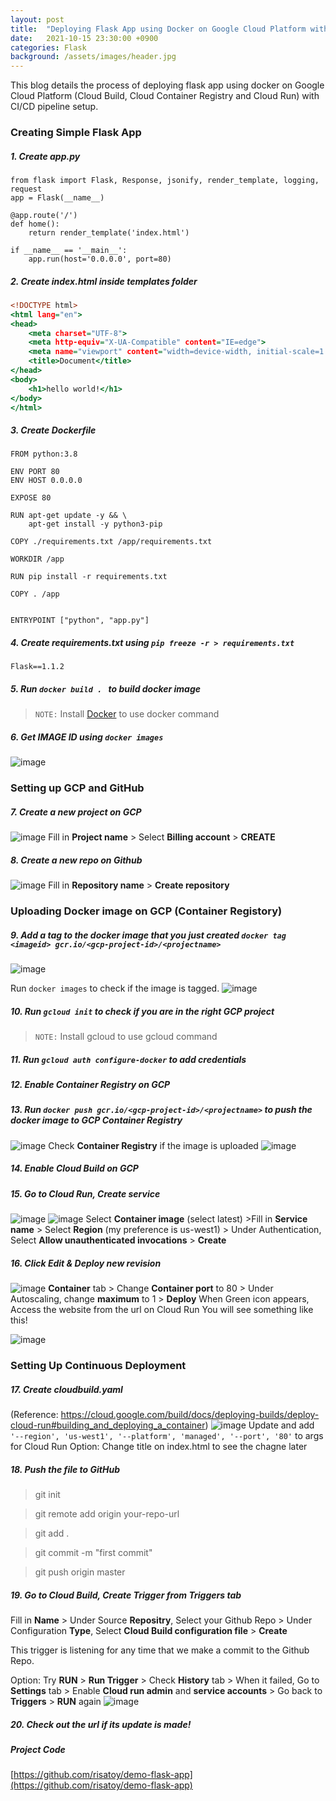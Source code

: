 ```yaml
---
layout: post
title:  "Deploying Flask App using Docker on Google Cloud Platform with CI/CD pipeline"
date:   2021-10-15 23:30:00 +0900
categories: Flask
background: /assets/images/header.jpg
---
```


This blog details the process of deploying flask app using docker on Google Cloud Platform (Cloud Build, Cloud Container Registry and Cloud Run) with CI/CD pipeline setup.

### Creating Simple Flask App
##### 1. Create *app.py*
```
from flask import Flask, Response, jsonify, render_template, logging, request
app = Flask(__name__)

@app.route('/')
def home():
    return render_template('index.html')

if __name__ == '__main__':
    app.run(host='0.0.0.0', port=80)
```

##### 2. Create *index.html* inside *templates* folder
``` html:templates/index.html
<!DOCTYPE html>
<html lang="en">
<head>
    <meta charset="UTF-8">
    <meta http-equiv="X-UA-Compatible" content="IE=edge">
    <meta name="viewport" content="width=device-width, initial-scale=1.0">
    <title>Document</title>
</head>
<body>
    <h1>hello world!</h1>
</body>
</html>
```

##### 3. Create *Dockerfile*
```
FROM python:3.8

ENV PORT 80
ENV HOST 0.0.0.0

EXPOSE 80

RUN apt-get update -y && \
    apt-get install -y python3-pip

COPY ./requirements.txt /app/requirements.txt

WORKDIR /app

RUN pip install -r requirements.txt

COPY . /app


ENTRYPOINT ["python", "app.py"]
```

##### 4. Create *requirements.txt* using `pip freeze -r > requirements.txt`
```
Flask==1.1.2
```

##### 5. Run `docker build . ` to build docker image
> ``NOTE:`` Install [Docker](https://docs.docker.com/get-docker/) to use docker command

##### 6. Get IMAGE ID using ```docker images```
![image](/blog/assets/images/2021101701.png)

### Setting up GCP and GitHub
##### 7. Create a new project on GCP
![image](/blog/assets/images/2021101702.png)
Fill in **Project name** > Select **Billing account** > **CREATE**

##### 8. Create a new repo on Github
![image](/blog/assets/images/2021101703.png)
Fill in **Repository name** > **Create repository**

### Uploading Docker image on GCP (Container Registory)
##### 9. Add a tag to the docker image that you just created `docker tag <imageid> gcr.io/<gcp-project-id>/<projectname>`
![image](/blog/assets/images/2021101704.png)

Run `docker images` to check if the image is tagged.
![image](/blog/assets/images/2021101705.png)

##### 10. Run `gcloud init` to check if you are in the right GCP project
> ``NOTE:`` Install gcloud to use gcloud command

##### 11. Run `gcloud auth configure-docker` to add credentials

##### 12. Enable Container Registry on GCP

##### 13. Run `docker push gcr.io/<gcp-project-id>/<projectname>` to push the docker image to GCP Container Registry
![image](/blog/assets/images/2021101706.png)
Check **Container Registry** if the image is uploaded
![image](/blog/assets/images/2021101707.png)


##### 14. Enable Cloud Build on GCP

##### 15. Go to Cloud Run, Create service
![image](/blog/assets/images/2021101708.png)
![image](/blog/assets/images/2021101709.png)
Select **Container image** (select latest) >Fill in **Service name** > Select **Region** (my preference is us-west1) > Under Authentication, Select **Allow unauthenticated invocations** > **Create**

##### 16. Click Edit & Deploy new revision
![image](/blog/assets/images/2021101710.png)
**Container** tab > Change **Container port** to 80 > Under Autoscaling, change **maximum** to 1 > **Deploy**
When Green icon appears, Access the website from the url on Cloud Run
You will see something like this!

![image](/blog/assets/images/2021101713.png)

### Setting Up Continuous Deployment

##### 17. Create *cloudbuild.yaml* 
(Reference: https://cloud.google.com/build/docs/deploying-builds/deploy-cloud-run#building_and_deploying_a_container)
![image](/blog/assets/images/2021101711.png)
Update and add `'--region', 'us-west1', '--platform', 'managed', '--port', '80'` to args for Cloud Run
Option: Change title on index.html to see the chagne later

##### 18. Push the file to GitHub
> git init

> git remote add origin your-repo-url

> git  add .

> git commit -m "first commit"

> git push origin master


##### 19. Go to Cloud Build, Create Trigger from Triggers tab

Fill in **Name** > Under Source **Repositry**, Select your Github Repo > Under Configuration **Type**, Select **Cloud Build configuration file** > **Create**

This trigger is listening for any time that we make a commit to the Github Repo.

Option: Try **RUN** > **Run Trigger** > Check **History** tab > When it failed, Go to **Settings** tab > Enable **Cloud run admin** and **service accounts** > Go back to **Triggers** > **RUN** again
![image](/blog/assets/images/2021101712.png)


##### 20. Check out the url if its update is made!


##### Project Code
[https://github.com/risatoy/demo-flask-app](https://github.com/risatoy/demo-flask-app)


